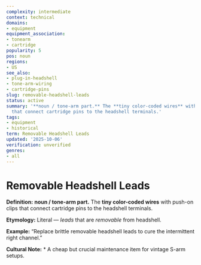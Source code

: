 ```yaml
---
complexity: intermediate
context: technical
domains:
- equipment
equipment_association:
- tonearm
- cartridge
popularity: 5
pos: noun
regions:
- US
see_also:
- plug-in-headshell
- tone-arm-wiring
- cartridge-pins
slug: removable-headshell-leads
status: active
summary: '**noun / tone-arm part.** The **tiny color-coded wires** with push-on clips
  that connect cartridge pins to the headshell terminals.'
tags:
- equipment
- historical
term: Removable Headshell Leads
updated: '2025-10-06'
verification: unverified
genres:
- all
---
```


# Removable Headshell Leads

**Definition:** **noun / tone-arm part.** The **tiny color-coded wires** with push-on clips that connect cartridge pins to the headshell terminals.

**Etymology:** Literal — *leads* that are *removable* from headshell.

**Example:** “Replace brittle removable headshell leads to cure the intermittent right channel.”

**Cultural Note:** * A cheap but crucial maintenance item for vintage S-arm setups.

